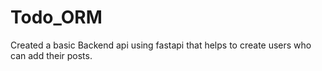 # Todo_ORM
Created a basic Backend api using fastapi that helps to create users who can add their posts.
